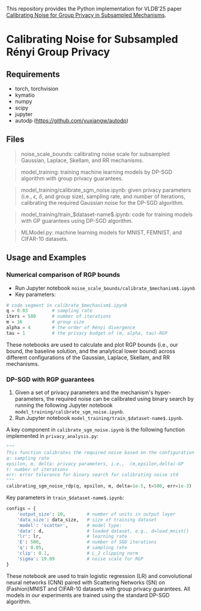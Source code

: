 This repository provides the Python implementation for VLDB'25 paper [Calibrating Noise for Group Privacy in Subsampled Mechanisms](https://drive.google.com/file/d/1cmJ_vlbWMmFqGeUVdtrBBTe_dayjbol9/view).

# Calibrating Noise for Subsampled Rényi Group Privacy

## Requirements 
- torch, torchvision
- kymatio
- numpy
- scipy
- jupyter
- autodp (https://github.com/yuxiangw/autodp)

## Files
> noise_scale_bounds: calibrating noise scale for subsampled Gaussian, Laplace, Skellam, and RR mechanisms. 

> model_training: training machine learning models by DP-SGD algorithm with group privacy guarantees.

> model_training/calibrate_sgm_noise.ipynb: given privacy parameters (i.e., $\epsilon$, $\delta$, and group size), sampling rate, and number of iterations, calibrating the required Gaussian noise for the DP-SGD algorithm.

> model_training/train_\$dataset-name\$.ipynb: code for training models with GP guarantees using DP-SGD algorithm.

> MLModel.py: machine learning models for MNIST, FEMNIST, and CIFAR-10 datasets.

## Usage and Examples
###  Numerical comparison of RGP bounds
- Run Jupyter notebook ```noise_scale_bounds/calibrate_$mechanism$.ipynb```
- Key parameters:
```python
# code segment in calibrate_$mechanism$.ipynb
q = 0.03         # sampling rate
iters = 500      # number of iterations
m = 16           # group size
alpha = 4        # the order of Rényi divergence
tau = 1          # the privacy budget of (m, alpha, tau)-RGP
```
These notebooks are used to calculate and plot RGP bounds (i.e., our bound, the baseline solution, and the analytical lower bound) across different configurations of the Gaussian, Laplace, Skellam, and RR mechanisms.

### DP-SGD with RGP guarantees
1. Given a set of privacy parameters and the mechanism's hyper-parameters, the required noise can be calibrated using binary search by running the following Jupyter notebook ```model_training/calibrate_sgm_noise.ipynb```.
2. Run Jupyter notebook ```model_training/train_$dataset-name$.ipynb```.

A key component in ```calibrate_sgm_noise.ipynb``` is the following function implemented in ```privacy_analysis.py```:
```python
"""
This function calibrates the required noise based on the configuration of the subsampled mechanism as follows:
q: sampling rate
epsilon, m, delta: privacy parameters, i.e.,  (m,epsilon,delta)-GP
t: number of iterations
err: error tolerance for binary search for calibrating noise std
""" 
calibrating_sgm_noise_rdp(q, epsilon, m, delta=1e-5, t=500, err=1e-3)
```

Key parameters in ```train_$dataset-name$.ipynb```:
```python
configs = {
    'output_size': 10,        # number of units in output layer
    'data_size': data_size,   # size of training dataset
    'model': 'scatter',       # model type:
    'data': d,                # loaded dataset, e.g., d=load_mnist()
    'lr': lr,                 # learning rate
    'E': 500,                 # number of SGD iterations
    'q': 0.05,                # sampling rate
    'clip': 0.1,              # L_2 clipping norm
    'sigma': 19.09            # noise scale for RGP
}
```
These notebook are used to train logistic regression (LR) and convolutional neural networks (CNN) paired with Scattering Networks (SN) on (Fashion)MNIST and CIFAR-10 datasets with group privacy guarantees. All models in our experiments are trained using the standard DP-SGD algorithm.
